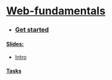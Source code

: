 # [Web-fundamentals](https://dimaamega.github.io/web-fundamentals/)

- ### [Get started](https://dimaamega.github.io/web-fundamentals/GET_STARTED/)

#### [Slides:](https://dimaamega.github.io/web-fundamentals/#slides)
- [Intro](https://dimaamega.github.io/web-fundamentals/slides/intro/)

#### [Tasks](/tasks)
